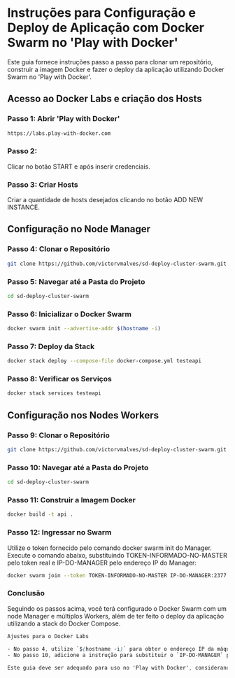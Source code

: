 # Instruções para Configuração e Deploy de Aplicação com Docker Swarm no 'Play with Docker'

Este guia fornece instruções passo a passo para clonar um repositório, construir a imagem Docker e fazer o deploy da aplicação utilizando Docker Swarm no 'Play with Docker'.

## Acesso ao Docker Labs e criação dos Hosts

### Passo 1: Abrir 'Play with Docker'

```sh
https://labs.play-with-docker.com
```

### Passo 2:

Clicar no botão START e após inserir credenciais.

### Passo 3: Criar Hosts

Criar a quantidade de hosts desejados clicando no botão ADD NEW INSTANCE. 

## Configuração no Node Manager

### Passo 4: Clonar o Repositório

```sh
git clone https://github.com/victorvmalves/sd-deploy-cluster-swarm.git
```

### Passo 5: Navegar até a Pasta do Projeto

```sh
cd sd-deploy-cluster-swarm
```

### Passo 6: Inicializar o Docker Swarm

```sh
docker swarm init --advertise-addr $(hostname -i)
```

### Passo 7: Deploy da Stack

```sh
docker stack deploy --compose-file docker-compose.yml testeapi
```

### Passo 8: Verificar os Serviços

```sh
docker stack services testeapi
```

## Configuração nos Nodes Workers

### Passo 9: Clonar o Repositório

```sh
git clone https://github.com/victorvmalves/sd-deploy-cluster-swarm.git
```

### Passo 10: Navegar até a Pasta do Projeto

```sh
cd sd-deploy-cluster-swarm
```

### Passo 11: Construir a Imagem Docker

```sh
docker build -t api .
```

### Passo 12: Ingressar no Swarm

Utilize o token fornecido pelo comando docker swarm init do Manager. Execute o comando abaixo, substituindo TOKEN-INFORMADO-NO-MASTER pelo token real e IP-DO-MANAGER pelo endereço IP do Manager:

```sh
docker swarm join --token TOKEN-INFORMADO-NO-MASTER IP-DO-MANAGER:2377
```

### Conclusão

Seguindo os passos acima, você terá configurado o Docker Swarm com um node Manager e múltiplos Workers, além de ter feito o deploy da aplicação utilizando a stack do Docker Compose.

```css
Ajustes para o Docker Labs

- No passo 4, utilize `$(hostname -i)` para obter o endereço IP da máquina no Docker Labs, que pode ser diferente em cada ambiente.
- No passo 10, adicione a instrução para substituir o `IP-DO-MANAGER` pelo endereço IP do Manager, o que é importante em um ambiente do 'Play with Docker' onde os endereços IP podem variar.

Este guia deve ser adequado para uso no 'Play with Docker', considerando que o ambiente pode ter algumas particularidades em relação a IPs e configurações de rede.
```
